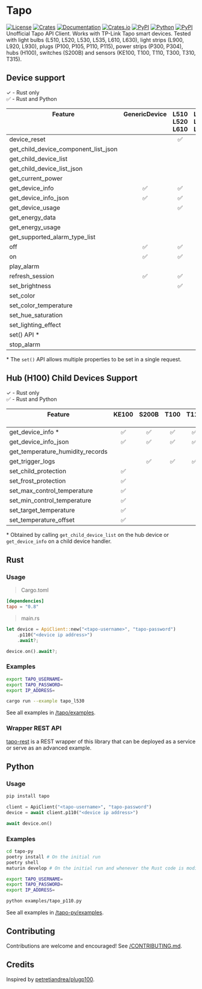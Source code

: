 # Tapo


[![License][license_badge]][license]
[![Crates][crates_badge]][crates]
[![Documentation][crates_documentation_badge]][crates_documentation]
[![Crates.io][crates_downloads_badge]][crates]
[![PyPI][pypi_badge]][pypi]
[![Python][pypi_versions_badge]][pypi]
[![PyPI][pypi_downloads_badge]][pypi]\
Unofficial Tapo API Client. Works with TP-Link Tapo smart devices. Tested with light bulbs (L510, L520, L530, L535, L610, L630), light strips (L900, L920, L930), plugs (P100, P105, P110, P115), power strips (P300, P304), hubs (H100), switches (S200B) and sensors (KE100, T100, T110, T300, T310, T315).

[license_badge]: https://img.shields.io/crates/l/tapo.svg
[license]: https://github.com/mihai-dinculescu/tapo/blob/main/LICENSE
[crates_badge]: https://img.shields.io/crates/v/tapo.svg?logo=rust&color=F75101
[crates]: https://crates.io/crates/tapo
[crates_documentation_badge]: https://img.shields.io/docsrs/tapo.svg?logo=rust&color=F75101
[crates_documentation]: https://docs.rs/tapo
[crates_downloads_badge]: https://img.shields.io/crates/d/tapo?logo=rust&label=downloads&color=F75101

[pypi_badge]: https://img.shields.io/pypi/v/tapo.svg?logo=pypi&color=00ADD4
[pypi]: https://pypi.org/project/tapo
[pypi_versions_badge]: https://img.shields.io/pypi/pyversions/tapo.svg?logo=python&color=00ADD4
[pypi_downloads_badge]: https://img.shields.io/pypi/dm/tapo?logo=python&color=00ADD4

## Device support

&check; - Rust only\
&#x2705; - Rust and Python

| Feature<br/><br/><br/>               | GenericDevice<br/><br/><br/> | L510<br/>L520<br/>L610 | L530<br/>L535<br/>L630<br/> | L900<br/><br/><br/> | L920<br/>L930<br/><br/> | P100<br/>P105<br/><br/> | P110<br/>P115<br/><br/> | P300<br/>P304<br/><br/> | H100<br/><br/><br/> |
| ------------------------------------ | :--------------------------: | :--------------------: |:---------------------------:|:-------------------:|:-----------------------:| :---------------------: | :---------------------: | :---------------------: | :-----------------: |
| device_reset                         |                              |        &#x2705;        |          &#x2705;           |      &#x2705;       |        &#x2705;         |        &#x2705;         |        &#x2705;         |                         |                     |
| get_child_device_component_list_json |                              |                        |                             |                     |                         |                         |                         |        &#x2705;         |      &#x2705;       |
| get_child_device_list                |                              |                        |                             |                     |                         |                         |                         |        &#x2705;         |      &#x2705;       |
| get_child_device_list_json           |                              |                        |                             |                     |                         |                         |                         |        &#x2705;         |      &#x2705;       |
| get_current_power                    |                              |                        |                             |                     |                         |                         |        &#x2705;         |                         |                     |
| get_device_info                      |           &#x2705;           |        &#x2705;        |          &#x2705;           |      &#x2705;       |        &#x2705;         |        &#x2705;         |        &#x2705;         |        &#x2705;         |      &#x2705;       |
| get_device_info_json                 |           &#x2705;           |        &#x2705;        |          &#x2705;           |      &#x2705;       |        &#x2705;         |        &#x2705;         |        &#x2705;         |        &#x2705;         |      &#x2705;       |
| get_device_usage                     |                              |        &#x2705;        |          &#x2705;           |      &#x2705;       |        &#x2705;         |        &#x2705;         |        &#x2705;         |                         |                     |
| get_energy_data                      |                              |                        |                             |                     |                         |                         |        &#x2705;         |                         |                     |
| get_energy_usage                     |                              |                        |                             |                     |                         |                         |        &#x2705;         |                         |                     |
| get_supported_alarm_type_list        |                              |                        |                             |                     |                         |                         |                         |                         |       &check;       |
| off                                  |           &#x2705;           |        &#x2705;        |          &#x2705;           |      &#x2705;       |        &#x2705;         |        &#x2705;         |        &#x2705;         |                         |                     |
| on                                   |           &#x2705;           |        &#x2705;        |          &#x2705;           |      &#x2705;       |        &#x2705;         |        &#x2705;         |        &#x2705;         |                         |                     |
| play_alarm                           |                              |                        |                             |                     |                         |                         |                         |                         |       &check;       |
| refresh_session                      |           &#x2705;           |        &#x2705;        |          &#x2705;           |      &#x2705;       |        &#x2705;         |        &#x2705;         |        &#x2705;         |        &#x2705;         |      &#x2705;       |
| set_brightness                       |                              |        &#x2705;        |          &#x2705;           |      &#x2705;       |        &#x2705;         |                         |                         |                         |                     |
| set_color                            |                              |                        |          &#x2705;           |      &#x2705;       |        &#x2705;         |                         |                         |                         |                     |
| set_color_temperature                |                              |                        |          &#x2705;           |      &#x2705;       |        &#x2705;         |                         |                         |                         |                     |
| set_hue_saturation                   |                              |                        |          &#x2705;           |      &#x2705;       |        &#x2705;         |                         |                         |                         |                     |
| set_lighting_effect                  |                              |                        |                             |                     |        &#x2705;         |                         |                         |                         |                     |
| set() API \*                         |                              |                        |          &#x2705;           |      &#x2705;       |        &#x2705;         |                         |                         |                         |                     |
| stop_alarm                           |                              |                        |                             |                     |                         |                         |                         |                         |       &check;       |


\* The `set()` API allows multiple properties to be set in a single request.

## Hub (H100) Child Devices Support

&check; - Rust only\
&#x2705; - Rust and Python

| Feature<br/><br/>                | KE100<br/><br/> | S200B<br/><br/> | T100<br/><br/> | T110<br/><br/> | T300<br/><br/> | T310<br/>T315 |
| -------------------------------- | :-------------: | :-------------: | :------------: | :------------: | :------------: | :-----------: |
| get_device_info \*               |    &#x2705;     |    &#x2705;     |    &#x2705;    |    &#x2705;    |    &#x2705;    |   &#x2705;    |
| get_device_info_json             |    &#x2705;     |    &#x2705;     |    &#x2705;    |    &#x2705;    |    &#x2705;    |   &#x2705;    |
| get_temperature_humidity_records |                 |                 |                |                |                |   &#x2705;    |
| get_trigger_logs                 |                 |    &#x2705;     |    &#x2705;    |    &#x2705;    |    &#x2705;    |               |
| set_child_protection             |    &#x2705;     |                 |                |                |                |               |
| set_frost_protection             |    &#x2705;     |                 |                |                |                |               |
| set_max_control_temperature      |    &#x2705;     |                 |                |                |                |               |
| set_min_control_temperature      |    &#x2705;     |                 |                |                |                |               |
| set_target_temperature           |    &#x2705;     |                 |                |                |                |               |
| set_temperature_offset           |    &#x2705;     |                 |                |                |                |               |

\* Obtained by calling `get_child_device_list` on the hub device or `get_device_info` on a child device handler.


## Rust

### Usage

> Cargo.toml
```toml
[dependencies]
tapo = "0.8"
```

> main.rs
```rust
let device = ApiClient::new("<tapo-username>", "tapo-password")
    .p110("<device ip address>")
    .await?;

device.on().await?;
```

### Examples

```bash
export TAPO_USERNAME=
export TAPO_PASSWORD=
export IP_ADDRESS=

cargo run --example tapo_l530
```

See all examples in [/tapo/examples][examples].

### Wrapper REST API
[tapo-rest][tapo_rest] is a REST wrapper of this library that can be deployed as a service or serve as an advanced example.

## Python

### Usage

```bash
pip install tapo
```

```python
client = ApiClient("<tapo-username>", "tapo-password")
device = await client.p110("<device ip address>")

await device.on()
```

### Examples

```bash
cd tapo-py
poetry install # On the initial run
poetry shell
maturin develop # On the initial run and whenever the Rust code is modified

export TAPO_USERNAME=
export TAPO_PASSWORD=
export IP_ADDRESS=
```

```bash
python examples/tapo_p110.py
```

See all examples in [/tapo-py/examples][examples-py].

## Contributing

Contributions are welcome and encouraged! See [/CONTRIBUTING.md][contributing].

## Credits

Inspired by [petretiandrea/plugp100][inspired_by].

[examples]: https://github.com/mihai-dinculescu/tapo/tree/main/tapo/examples
[examples-py]: https://github.com/mihai-dinculescu/tapo/tree/main/tapo-py/examples
[tapo_rest]: https://github.com/ClementNerma/tapo-rest
[contributing]: https://github.com/mihai-dinculescu/tapo/blob/main/CONTRIBUTING.md
[inspired_by]: https://github.com/petretiandrea/plugp100
